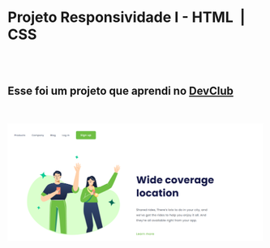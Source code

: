 <h1>Projeto Responsividade I - HTML &nbsp|&nbsp CSS</h1>
<br>
<br>
<h2>Esse foi um projeto que aprendi no <a href="https://rodolfomori.com.br/devclub">DevClub</a></h2>
<br>
<br>
<img src="https://github.com/lhorranroger/projeto-responsividade-I-html-css/blob/main/assets/projeto-responsividade-I-html-css-image-desktop.png?raw=true">
